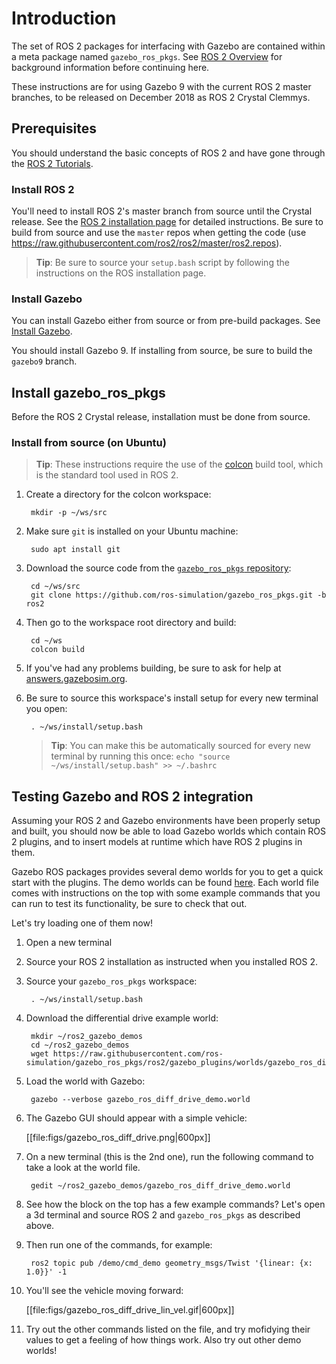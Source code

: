 # Introduction

The set of ROS 2 packages for interfacing with Gazebo are contained within a
meta package named `gazebo_ros_pkgs`.
See
[ROS 2 Overview](http://gazebosim.org/tutorials/?tut=ros2_overview)
for background information before continuing here.

These instructions are for using Gazebo 9 with the current ROS 2 master
branches, to be released on December 2018 as ROS 2 Crystal Clemmys.

## Prerequisites

You should understand the basic concepts of ROS 2 and have gone through the
[ROS 2 Tutorials](https://github.com/ros2/ros2/wiki/Tutorials).

### Install ROS 2

You'll need to install ROS 2's master branch from source until the Crystal
release. See the
[ROS 2 installation page](https://github.com/ros2/ros2/wiki/Installation)
for detailed instructions. Be sure to build from source and use the `master`
repos when getting the code (use https://raw.githubusercontent.com/ros2/ros2/master/ros2.repos).

> **Tip**: Be sure to source your `setup.bash` script by following the
  instructions on the ROS installation page.

### Install Gazebo

You can install Gazebo either from source or from pre-build packages. See
[Install Gazebo](http://gazebosim.org/tutorials?cat=install).

You should install Gazebo 9. If installing from source, be sure to build the
`gazebo9` branch.

## Install gazebo\_ros\_pkgs

Before the ROS 2 Crystal release, installation must be done from source.

### Install from source (on Ubuntu)

> **Tip**: These instructions require the use of the
  [colcon](https://colcon.readthedocs.io/en/released/) build tool, which is the
  standard tool used in ROS 2.

1. Create a directory for the colcon workspace:

        mkdir -p ~/ws/src

1. Make sure `git` is installed on your Ubuntu machine:

        sudo apt install git

1. Download the source code from the [`gazebo_ros_pkgs` repository](https://github.com/ros-simulation/gazebo_ros_pkgs):

        cd ~/ws/src
        git clone https://github.com/ros-simulation/gazebo_ros_pkgs.git -b ros2

1. Then go to the workspace root directory and build:

        cd ~/ws
        colcon build

1. If you've had any problems building, be sure to ask for help at
   [answers.gazebosim.org](http://answers.gazebosim.org/questions/).

1. Be sure to source this workspace's install setup for every new terminal
   you open:

        . ~/ws/install/setup.bash

    > **Tip**: You can make this be automatically sourced for every new terminal
      by running this once: `echo "source ~/ws/install/setup.bash" >> ~/.bashrc`

## Testing Gazebo and ROS 2 integration

Assuming your ROS 2 and Gazebo environments have been properly setup and built,
you should now be able to load Gazebo worlds which contain ROS 2 plugins, and to
insert models at runtime which have ROS 2 plugins in them.

Gazebo ROS packages provides several demo worlds for you to get a quick start
with the plugins. The demo worlds can be found
[here](https://github.com/ros-simulation/gazebo_ros_pkgs/tree/ros2/gazebo_plugins/worlds).
Each world file comes with instructions on the top with some example commands
that you can run to test its functionality, be sure to check that out.

Let's try loading one of them now!

1. Open a new terminal

1. Source your ROS 2 installation as instructed when you installed ROS 2.

1. Source your `gazebo_ros_pkgs` workspace:

        . ~/ws/install/setup.bash

1. Download the differential drive example world:

        mkdir ~/ros2_gazebo_demos
        cd ~/ros2_gazebo_demos
        wget https://raw.githubusercontent.com/ros-simulation/gazebo_ros_pkgs/ros2/gazebo_plugins/worlds/gazebo_ros_diff_drive_demo.world

1. Load the world with Gazebo:

        gazebo --verbose gazebo_ros_diff_drive_demo.world

1. The Gazebo GUI should appear with a simple vehicle:

    [[file:figs/gazebo_ros_diff_drive.png|600px]]

1. On a new terminal (this is the 2nd one), run the following command to take a
   look at the world file.

        gedit ~/ros2_gazebo_demos/gazebo_ros_diff_drive_demo.world

1. See how the block on the top has a few example commands? Let's open a 3d
   terminal and source ROS 2 and `gazebo_ros_pkgs` as described above.

1. Then run one of the commands, for example:

        ros2 topic pub /demo/cmd_demo geometry_msgs/Twist '{linear: {x: 1.0}}' -1

1. You'll see the vehicle moving forward:

    [[file:figs/gazebo_ros_diff_drive_lin_vel.gif|600px]]

1. Try out the other commands listed on the file, and try mofidying their
   values to get a feeling of how things work. Also try out other demo worlds!

